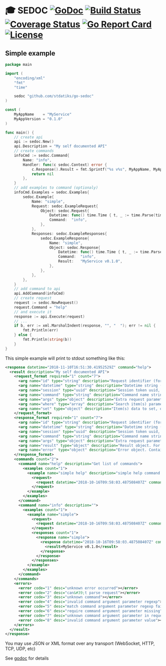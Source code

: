 # :mortar_board: SEDOC [![GoDoc][doc-img]][doc] [![Build Status][ci-img]][ci] [![Coverage Status][cov-img]][cov] [![Go Report Card][report-img]][report] [![License][lic-img]][lic]


## Simple example

```go
package main

import (
    "encoding/xml"
    "fmt"
    "time"

    sedoc "github.com/stdatiks/go-sedoc"
)

const (
    MyAppName    = "MyService"
    MyAppVersion = "0.1.0"
)

func main() {
    // create api
    api := sedoc.New()
    api.Description = "My self documented API"
    // create commands
    infoCmd := sedoc.Command{
        Name: "info",
        Handler: func(c sedoc.Context) error {
            c.Response().Result = fmt.Sprintf("%s v%s", MyAppName, MyAppVersion)
            return nil
        },
    }
    // add examples to command (optionaly)
    infoCmd.Examples = sedoc.Examples{
        sedoc.Example{
            Name: "simple",
            Request: sedoc.ExampleRequest{
                Object: sedoc.Request{
                    Datetime: func() time.Time { t, _ := time.Parse(time.RFC3339, "2018-10-16T09:58:03.487508407Z"); return t }(),
                    Command:  "info",
                },
            },
            Responses: sedoc.ExampleResponses{
                sedoc.ExampleResponse{
                    Name: "simple",
                    Object: sedoc.Response{
                        Datetime: func() time.Time { t, _ := time.Parse(time.RFC3339, "2018-10-16T09:58:03.487508407Z"); return t }(),
                        Command:  "info",
                        Result:   "MyService v0.1.0",
                    },
                },
            },
        },
    }
    // add command to api
    api.AddCommand(infoCmd)
    // create request
    request := sedoc.NewRequest()
    request.Command = "help"
    // and execute it
    response := api.Execute(request)
    // ...
    if b, err := xml.MarshalIndent(response, "", "  "); err != nil {
        fmt.Println(err)
    } else {
        fmt.Println(string(b))
    }
}
```

This simple example will print to stdout something like this:
```xml
<response datetime="2018-11-10T16:51:30.41952529Z" command="help">
  <result description="My self documented API">
    <request_format required="1" count="7">
      <arg name="id" type="string" description="Request identifier (for debugging)"></arg>
      <arg name="datetime" type="string" description="Datetime string (ISO 8601)"></arg>
      <arg name="session" type="uuid" description="Session token uuid, formatted like &#34;01234567-89ab-cdef-0123-456789abcdef&#34;"></arg>
      <arg name="command" type="string" description="Command name string" required="true"></arg>
      <arg name="args" type="object" description="Extra request parameters, one-level object"></arg>
      <arg name="where" type="array" description="Search item(s) parameters, simple Array of one-level objects"></arg>
      <arg name="set" type="object" description="Item(s) data to set, one-level object"></arg>
    </request_format>
    <response_format required="1" count="7">
      <arg name="id" type="string" description="Request identifier (for debugging)"></arg>
      <arg name="datetime" type="string" description="Datetime string (ISO 8601)"></arg>
      <arg name="session" type="uuid" description="Session token uuid, formatted like &#34;01234567-89ab-cdef-0123-456789abcdef&#34;"></arg>
      <arg name="command" type="string" description="Command name string" required="true"></arg>
      <arg name="args" type="object" description="Extra request parameters, one-level object"></arg>
      <arg name="result" type="object" description="Result object. For XML maybe used another name"></arg>
      <arg name="error" type="object" description="Error object. Contains `code` and `desc` fields"></arg>
    </response_format>
    <commands count="2">
      <command name="help" description="Get list of commands">
        <examples count="1">
          <example name="simple help" description="simple help command usage example">
            <request>
              <request datetime="2018-10-16T09:58:03.487508407Z" command="help"></request>
            </request>
          </example>
        </examples>
      </command>
      <command name="info" description="">
        <examples count="1">
          <example name="simple">
            <request>
              <request datetime="2018-10-16T09:58:03.487508407Z" command="info"></request>
            </request>
            <responses count="1">
              <response name="simple">
                <response datetime="2018-10-16T09:58:03.487508407Z" command="info">
                  <result>MyService v0.1.0</result>
                </response>
              </response>
            </responses>
          </example>
        </examples>
      </command>
    </commands>
    <errors>
      <error code="1" desc="unknown error occurred"></error>
      <error code="2" desc="can&#39;t parse request"></error>
      <error code="3" desc="unknown command"></error>
      <error code="4" desc="invalid command argument parameter regexp"></error>
      <error code="5" desc="match command argument parameter regexp fails"></error>
      <error code="6" desc="require command argument parameter missing"></error>
      <error code="7" desc="unknown command argument parameter in request"></error>
      <error code="8" desc="invalid command argument parameter value"></error>
    </errors>
  </result>
</response>
```

You may use JSON or XML format over any transport (WebSocket, HTTP, TCP, UDP, etc)

See [godoc][doc] for details



[doc-img]: https://godoc.org/github.com/stdatiks/go-sedoc?status.svg
[doc]: https://godoc.org/github.com/stdatiks/go-sedoc
[ci-img]: https://travis-ci.com/stdatiks/go-sedoc.svg?branch=master
[ci]: https://travis-ci.com/stdatiks/go-sedoc
[cov-img]: https://codecov.io/gh/stdatiks/go-sedoc/branch/master/graph/badge.svg
[cov]: https://codecov.io/gh/stdatiks/go-sedoc
[report-img]: https://goreportcard.com/badge/stdatiks/go-sedoc
[report]: https://goreportcard.com/report/stdatiks/go-sedoc
[lic-img]: https://img.shields.io/badge/License-MIT-brightgreen.svg
[lic]: https://opensource.org/licenses/MIT

